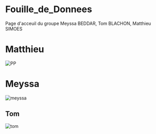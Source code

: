 # Fouille_de_Donnees
Page d'acceuil du groupe Meyssa BEDDAR, Tom BLACHON, Matthieu SIMOES

# Matthieu
![PP](https://user-images.githubusercontent.com/72613969/108885171-c1034e00-7607-11eb-9a6b-004995e0a799.jpg)

# Meyssa
![meyssa](https://user-images.githubusercontent.com/72613969/108885128-b47ef580-7607-11eb-9342-6c32a4a504f2.jpg)

## Tom
![tom](https://user-images.githubusercontent.com/72613969/108885222-d5474b00-7607-11eb-9b74-22c7e3ebdcef.jpg)
